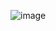 ![image](https://github.com/BCUU/VR-Art-Gallery/assets/75670053/8448e2fb-dddd-4fa1-b76d-96c1969eef86)
